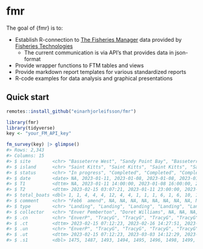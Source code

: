 
<!-- README.md is generated from README.Rmd. Please edit that file -->

# fmr

<!-- badges: start -->
<!-- badges: end -->

The goal of {fmr} is to:

- Establish R-connection to [The Fisheries
  Manager](https://fimsehf.atlassian.net/wiki/spaces/FT/overview?homepageId=3175186440)
  data provided by [Fisheries Technologies](https://fishtech.is)
  - The current communication is via API’s that provides data in
    json-format
- Provide wrapper functions to FTM tables and views
- Provide markdown report templates for various standardized reports
- R-code examples for data analysis and graphical presentations

## Quick start

``` r
remotes::install_github("einarhjorleifsson/fmr")
```

``` r
library(fmr)
library(tidyverse)
key <- "your_FM_API_key"
```

``` r
fm_survey(key) |> glimpse()
#> Rows: 2,343
#> Columns: 15
#> $ site        <chr> "Basseterre West", "Sandy Point Bay", "Basseterre East", "…
#> $ island      <chr> "Saint Kitts", "Saint Kitts", "Saint Kitts", "Saint Kitts"…
#> $ status      <chr> "In progress", "Completed", "Completed", "Completed", "Com…
#> $ date        <date> NA, 2023-01-11, 2023-01-08, 2023-01-08, 2023-01-08, 2023-…
#> $ T1          <dttm> NA, 2023-01-11 14:00:00, 2023-01-08 16:00:00, 2023-01-08 …
#> $ T2          <dttm> 2023-02-15 03:07:21, 2023-01-11 23:00:00, 2023-01-08 20:0…
#> $ total_boats <dbl> 1, 1, 4, 4, 4, 12, 4, 4, 1, 1, 1, 6, 1, 6, 10, 10, 10, 6, …
#> $ comment     <chr> "Feb6  amend", NA, NA, NA, NA, NA, NA, NA, NA, NA, NA, NA,…
#> $ type        <chr> "Landing", "Landing", "Landing", "Landing", "Landing", "La…
#> $ collector   <chr> "Enver Pemberton", "Doret Williams", NA, NA, NA, "Judika E…
#> $ .cn         <chr> "EnverP", "TracyG", "TracyG", "TracyG", "TracyG", "TracyG"…
#> $ .ct         <dttm> 2023-02-15 07:12:23, 2023-02-16 14:27:51, 2023-02-16 16:5…
#> $ .un         <chr> "EnverP", "TracyG", "TracyG", "TracyG", "TracyG", "TracyG"…
#> $ .ut         <dttm> 2023-02-15 07:12:23, 2023-03-03 14:12:29, 2023-02-28 14:4…
#> $ .s1         <dbl> 1475, 1487, 1493, 1494, 1495, 1496, 1498, 1499, 1503, 1513…
```
